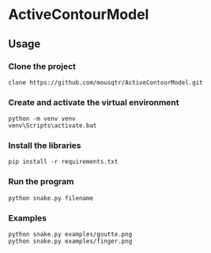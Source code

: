 # ActiveContourModel
## Usage
### Clone the project
```
clone https://github.com/mousqtr/ActiveContourModel.git
```
### Create and activate the virtual environment 
```
python -m venv venv
venv\Scripts\activate.bat
```
### Install the libraries 
```
pip install -r requirements.txt
```
### Run the program
```
python snake.py filename
```
### Examples
```
python snake.py examples/goutte.png
python snake.py examples/finger.png
```

